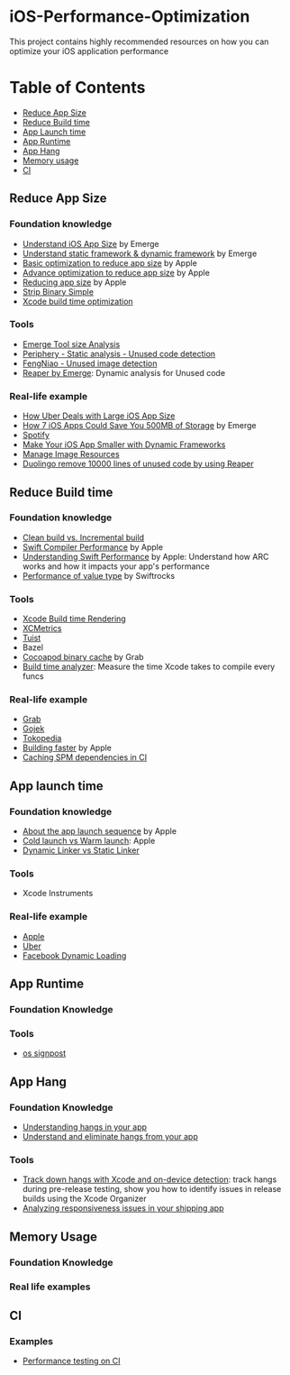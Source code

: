 # iOS-Performance-Optimization
This project contains highly recommended resources on how you can optimize your iOS application performance

# Table of Contents

- [Reduce App Size](#reduce-app-size)
- [Reduce Build time](#reduce-build-time)
- [App Launch time](#App-launch-time)
- [App Runtime](#App-run-time)
- [App Hang](#App-hang)
- [Memory usage](#memory-usage)
- [CI](#ci)

## Reduce App Size

### Foundation knowledge

- [Understand iOS App Size](https://docs.emergetools.com/docs/ios-app-size) by Emerge
- [Understand static framework & dynamic framework](https://www.emergetools.com/blog/posts/static-vs-dynamic-frameworks-ios-discussion-chat-gpt) by Emerge
- [Basic optimization to reduce app size](https://developer.apple.com/documentation/xcode/doing-basic-optimization-to-reduce-your-app-s-size) by Apple
- [Advance optimization to reduce app size](https://developer.apple.com/documentation/xcode/doing-advanced-optimization-to-further-reduce-your-app-s-size) by Apple
- [Reducing app size](https://developer.apple.com/documentation/xcode/reducing-your-app-s-size) by Apple
- [Strip Binary Simple](https://docs.emergetools.com/docs/strip-binary-symbols)
- [Xcode build time optimization](https://tech.autoscout24.com/blog/posts/xcode-build-time-optimization/) 

### Tools

- [Emerge Tool size Analysis](https://www.emergetools.com/uploads)
- [Periphery - Static analysis - Unused code detection](https://github.com/peripheryapp/periphery) 
- [FengNiao - Unused image detection](https://github.com/onevcat/FengNiao)
- [Reaper by Emerge](https://docs.emergetools.com/docs/reaper): Dynamic analysis for Unused code

### Real-life example

- [How Uber Deals with Large iOS App Size](https://www.uber.com/en-SG/blog/how-uber-deals-with-large-ios-app-size/)
- [How 7 iOS Apps Could Save You 500MB of Storage](https://www.emergetools.com/blog/posts/7AppsThatCouldSaveYou500MB) by Emerge
- [Spotify](https://www.youtube.com/watch?v=v3rYaEXzRh4)
- [Make Your iOS App Smaller with Dynamic Frameworks](https://www.emergetools.com/blog/posts/make-your-ios-app-smaller-with-dynamic-frameworks)
- [Manage Image Resources](https://medium.com/p/45681f475461)
- [Duolingo remove 10000 lines of unused code by using Reaper](https://blog.duolingo.com/emerge-tools-reaper/)

## Reduce Build time

### Foundation knowledge

- [Clean build vs. Incremental build](https://emndeniz.medium.com/xcode-build-time-optimization-abee9893e4c8)
- [Swift Compiler Performance](https://github.com/apple/swift/blob/main/docs/CompilerPerformance.md) by Apple
- [Understanding Swift Performance](https://developer.apple.com/videos/play/wwdc2016/416/) by Apple: Understand how ARC works and how it impacts your app's performance
- [Performance of value type](https://swiftrocks.com/memory-management-and-performance-of-value-types) by Swiftrocks

### Tools

- [Xcode Build time Rendering](https://github.com/PaulTaykalo/xcode-build-times-rendering)
- [XCMetrics](https://github.com/spotify/XCMetrics)
- [Tuist](https://github.com/tuist/tuist)
- Bazel
- [Cocoapod binary cache](https://github.com/grab/cocoapods-binary-cache) by Grab
- [Build time analyzer](https://github.com/RobertGummesson/BuildTimeAnalyzer-for-Xcode): Measure the time Xcode takes to compile every funcs

### Real-life example

- [Grab](https://trinhngocthuyen.com/posts/tech/a-tale-of-project-build-time/)
- [Gojek](https://medium.com/gojekengineering/reducing-our-build-time-by-50-835b54c99588)
- [Tokopedia](https://medium.com/tokopedia-engineering/how-tokopedia-achieved-1000-faster-ios-build-time-7664b2d8ae5)
- [Building faster](https://developer.apple.com/videos/play/wwdc2018/408) by Apple
- [Caching SPM dependencies in CI](https://www.uptech.team/blog/swift-package-manager)

## App launch time

### Foundation knowledge

- [About the app launch sequence](https://developer.apple.com/documentation/uikit/app_and_environment/responding_to_the_launch_of_your_app/about_the_app_launch_sequence) by Apple
- [Cold launch vs Warm launch](https://developer.apple.com/documentation/xcode/reducing-your-app-s-launch-time#Understanding-cold-and-warm-launch): Apple
- [Dynamic Linker vs Static Linker](https://developer.apple.com/library/archive/documentation/DeveloperTools/Conceptual/DynamicLibraries/100-Articles/OverviewOfDynamicLibraries.html)

### Tools

- Xcode Instruments

### Real-life example

- [Apple](https://developer.apple.com/documentation/xcode/reducing-your-app-s-launch-time)
- [Uber](https://www.uber.com/en-SG/blog/measuring-performance-for-ios-apps-at-uber-scale/?uclick_id=50770e44-6b39-4177-9e17-b24247f0b7f6)
- [Facebook Dynamic Loading](https://medium.com/@stevedao91/dynamic-loading-for-ios-6229d39a0a70)

## App Runtime

### Foundation Knowledge

### Tools

- [os signpost](https://www.donnywals.com/measuring-performance-with-os_signpost)

## App Hang

### Foundation Knowledge

- [Understanding hangs in your app](https://developer.apple.com/documentation/xcode/understanding-hangs-in-your-app)
- [Understand and eliminate hangs from your app](https://developer.apple.com/videos/play/wwdc2021/10258/)

### Tools

- [Track down hangs with Xcode and on-device detection](https://developer.apple.com/videos/play/wwdc2022/10082/): track hangs during pre-release testing, show you how to identify issues in release builds using the Xcode Organizer
- [Analyzing responsiveness issues in your shipping app](https://developer.apple.com/documentation/xcode/analyzing-responsiveness-issues-in-your-shipping-app)

## Memory Usage

### Foundation Knowledge

### Real life examples

## CI

### Examples

- [Performance testing on CI](https://testableapple.com/xctmetric/?issue=043&utm_source=fatbobman%20weekly%20issue%2043&utm_medium=email&utm_campaign=fatbobman%20weekly)


